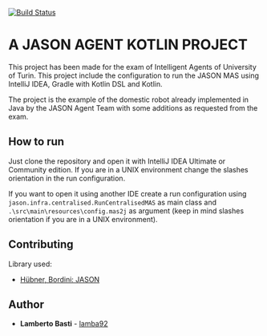 [![Build Status](https://travis-ci.org/lamba92/jason-kotlin.svg?branch=master)](https://travis-ci.org/lamba92/jason-kotlin)

# A JASON AGENT KOTLIN PROJECT

This project has been made for the exam of Intelligent Agents of University of Turin. This project include the configuration to run the JASON MAS using IntelliJ IDEA, Gradle with Kotlin DSL and Kotlin.

The project is the example of the domestic robot already implemented in Java by the JASON Agent Team with some additions as requested from the exam.

## How to run
Just clone the repository and open it with IntelliJ IDEA Ultimate or Community edition. If you are in a UNIX environment change the slashes orientation in the run configuration.

If you want to open it using another IDE create a run configuration using `jason.infra.centralised.RunCentralisedMAS` as main class and `.\src\main\resources\config.mas2j` as argument (keep in mind slashes orientation if you are in a UNIX environment).

## Contributing
Library used:

-  [Hübner, Bordini: JASON](http://jason.sourceforge.net/wp/)

## Author

* **Lamberto Basti**  - [lamba92](https://github.com/lamba92)